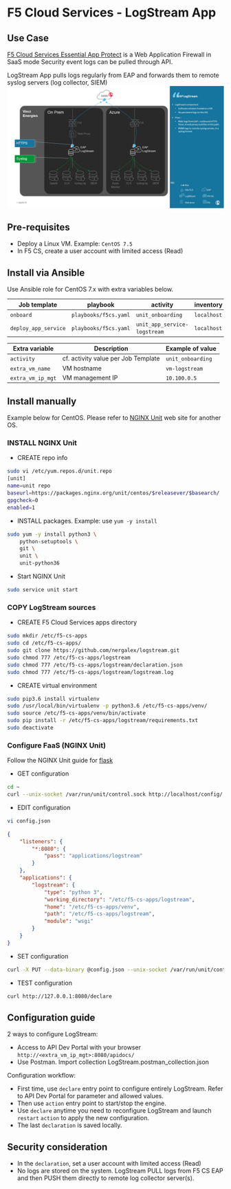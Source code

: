 # F5 Cloud Services - LogStream App
## Use Case
[F5 Cloud Services Essential App Protect](https://clouddocs.f5.com/cloud-services/latest/f5-cloud-services-Essential.App.Protect-About.html) is a Web Application Firewall in SaaS mode
Security event logs can be pulled through API.

LogStream App pulls logs regularly from EAP and forwards them to remote syslog servers (log collector, SIEM)
![alt text][logstream_schema]

[logstream_schema]: https://github.com/nergalex/logstream/blob/master/image/EAP_LogStream.png "logstream_schema"

## Pre-requisites
* Deploy a Linux VM. Example: `CentOS 7.5`
* In F5 CS, create a user account with limited access (Read)

## Install via Ansible
Use Ansible role for CentOS 7.x with extra variables below.

| Job template  | playbook      | activity      | inventory     | limit         | credential   |
| ------------- | ------------- | ------------- | ------------- | ------------- |------------- |
| `onboard`  | `playbooks/f5cs.yaml`    | `unit_onboarding`    | `localhost`  | `localhost` | `my_vm_credential` |
| `deploy_app_service`  | `playbooks/f5cs.yaml`    | `unit_app_service-logstream`    | `localhost`  | `localhost` | `my_vm_credential` |

| Extra variable| Description | Example of value      |
| ------------- | ------------- | ------------- |
| `activity` | cf. activity value per Job Template | `unit_onboarding` |
| `extra_vm_name` | VM hostname | `vm-logstream` |
| `extra_vm_ip_mgt` | VM management IP | `10.100.0.5` |

## Install manually
Example below for CentOS.
Please refer to [NGINX Unit](https://unit.nginx.org/installation/#centos) web site for another OS.

### INSTALL NGINX Unit
* CREATE repo info
```bash
sudo vi /etc/yum.repos.d/unit.repo
[unit]
name=unit repo
baseurl=https://packages.nginx.org/unit/centos/$releasever/$basearch/
gpgcheck=0
enabled=1
```
* INSTALL packages. Example: use `yum -y install`
```bash
sudo yum -y install python3 \
    python-setuptools \
    git \
    unit \
    unit-python36
```
* Start NGINX Unit
```bash
sudo service unit start
```

### COPY LogStream sources
* CREATE F5 Cloud Services apps directory
```bash
sudo mkdir /etc/f5-cs-apps
sudo cd /etc/f5-cs-apps/
sudo git clone https://github.com/nergalex/logstream.git
sudo chmod 777 /etc/f5-cs-apps/logstream
sudo chmod 777 /etc/f5-cs-apps/logstream/declaration.json
sudo chmod 777 /etc/f5-cs-apps/logstream/logstream.log
```
* CREATE virtual environment
```bash
sudo pip3.6 install virtualenv
sudo /usr/local/bin/virtualenv -p python3.6 /etc/f5-cs-apps/venv/
sudo source /etc/f5-cs-apps/venv/bin/activate
sudo pip install -r /etc/f5-cs-apps/logstream/requirements.txt
sudo deactivate
```

### Configure FaaS (NGINX Unit)
Follow the NGINX Unit guide for [flask](https://unit.nginx.org/howto/flask/)
* GET configuration
```bash
cd ~
curl --unix-socket /var/run/unit/control.sock http://localhost/config/ > config.json
```
* EDIT configuration
```bash
vi config.json
```
```json
{
    "listeners": {
        "*:8080": {
            "pass": "applications/logstream"
        }
    },
    "applications": {
        "logstream": {
            "type": "python 3",
            "working_directory": "/etc/f5-cs-apps/logstream",
            "home": "/etc/f5-cs-apps/venv",
            "path": "/etc/f5-cs-apps/logstream",
            "module": "wsgi"
        }
    }
}
```
* SET configuration
```bash
curl -X PUT --data-binary @config.json --unix-socket /var/run/unit/control.sock http://localhost/config
```
* TEST configuration
```bash
curl http://127.0.0.1:8080/declare
```

## Configuration guide
2 ways to configure LogStream:
* Access to API Dev Portal with your browser `http://<extra_vm_ip_mgt>:8080/apidocs/`
* Use Postman. Import collection LogStream.postman_collection.json

Configuration workflow:
* First time, use `declare` entry point to configure entirely LogStream. Refer to API Dev Portal for parameter and allowed values.
* Then use `action` entry point to start/stop the engine.
* Use `declare` anytime you need to reconfigure LogStream and launch `restart` `action` to apply the new configuration.
* The last `declaration` is saved locally.

## Security consideration
* In the `declaration`, set a user account with limited access (Read)
* No logs are stored on the system. LogStream PULL logs from F5 CS EAP and then PUSH them directly to remote log collector server(s).





